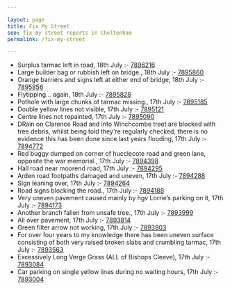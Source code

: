 ```yaml
---

layout: page
title: Fix My Street
seo: fix my street reports in Cheltenham
permalink: /fix-my-street

---
```


<!-- fix_marker starts -->

- Surplus tarmac left in road, 18th July :- [7896216](https://www.fixmystreet.com/report/7896216)
- Large builder bag or rubbish left on bridge., 18th July :- [7895860](https://www.fixmystreet.com/report/7895860)
- Orange barriers and signs left at either end of bridge, 18th July :- [7895856](https://www.fixmystreet.com/report/7895856)
- Flytipping... again, 18th July :- [7895828](https://www.fixmystreet.com/report/7895828)
- Pothole with large chunks of tarmac missing., 17th July :- [7895185](https://www.fixmystreet.com/report/7895185)
- Double yellow lines not visible, 17th July :- [7895121](https://www.fixmystreet.com/report/7895121)
- Centre lines not repainted, 17th July :- [7895090](https://www.fixmystreet.com/report/7895090)
- DRain on Clarence Road and into Winchcombe treet are blocked with tree debris, whilst being told they're regularly checked, there is no evidence this has been done since last years flooding, 17th July :- [7894772](https://www.fixmystreet.com/report/7894772)
- Red buggy dumped on corner of hucclecote road and green lane, opposite the war memorial., 17th July :- [7894398](https://www.fixmystreet.com/report/7894398)
- Hall road near moorend road, 17th July :- [7894295](https://www.fixmystreet.com/report/7894295)
- Arden road footpaths damaged and uneven, 17th July :- [7894288](https://www.fixmystreet.com/report/7894288)
- Sign leaning over, 17th July :- [7894264](https://www.fixmystreet.com/report/7894264)
- Road signs blocking the road., 17th July :- [7894188](https://www.fixmystreet.com/report/7894188)
- Very uneven pavement caused mainly by hgv Lorrie’s parking on it, 17th July :- [7894173](https://www.fixmystreet.com/report/7894173)
- Another branch fallen from unsafe tree., 17th July :- [7893999](https://www.fixmystreet.com/report/7893999)
- All over pavement, 17th July :- [7893814](https://www.fixmystreet.com/report/7893814)
- Green filter arrow not working, 17th July :- [7893803](https://www.fixmystreet.com/report/7893803)
- For over four years to my knowledge there has been uneven surface consisting of both very raised broken slabs and crumbling tarmac, 17th July :- [7893563](https://www.fixmystreet.com/report/7893563)
- Excessively Long Verge Grass (ALL of Bishops Cleeve), 17th July :- [7893084](https://www.fixmystreet.com/report/7893084)
- Car parking on single yellow lines during no waiting hours, 17th July :- [7893004](https://www.fixmystreet.com/report/7893004)

<!-- fix_marker ends -->